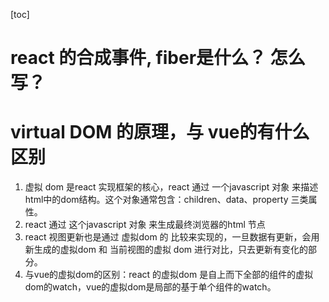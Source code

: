 [toc]

# react 的合成事件, fiber是什么？ 怎么写？




# virtual DOM 的原理，与 vue的有什么区别

1. 虚拟 dom 是react 实现框架的核心，react 通过 一个javascript 对象 来描述 html中的dom结构。这个对象通常包含：children、data、property 三类属性。
2. react 通过 这个javascript 对象 来生成最终浏览器的html 节点
3. react 视图更新也是通过 虚拟dom 的 比较来实现的，一旦数据有更新，会用新生成的虚拟dom 和 当前视图的虚拟 dom 进行对比，只去更新有变化的部分。
4. 与vue的虚拟dom的区别：react 的虚拟dom 是自上而下全部的组件的虚拟dom的watch，vue的虚拟dom是局部的基于单个组件的watch。